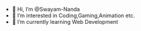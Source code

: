 - 👋 Hi, I’m @Swayam-Nanda
- 👀 I’m interested in Coding,Gaming,Animation etc.
- 🌱 I’m currently learning Web Development

<!---
Swayam-Nanda/Swayam-Nanda is a ✨ special ✨ repository because its `README.md` (this file) appears on your GitHub profile.
You can click the Preview link to take a look at your changes.
--->
